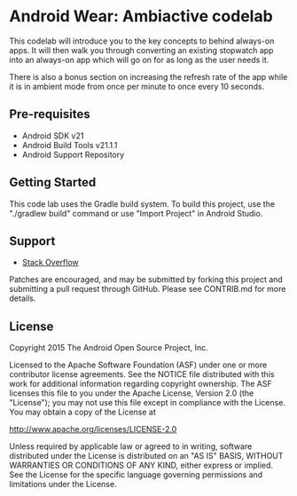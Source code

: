 Android Wear: Ambiactive codelab
================================

This codelab will introduce you to the key concepts to behind always-on apps.
It will then walk you through converting an existing stopwatch app into an always-on app which will
go on for as long as the user needs it.

There is also a bonus section on increasing the refresh rate of the app
while it is in ambient mode from once per minute to once every 10 seconds.

Pre-requisites
--------------

- Android SDK v21
- Android Build Tools v21.1.1
- Android Support Repository

Getting Started
---------------

This code lab uses the Gradle build system. To build this project, use the
"./gradlew build" command or use "Import Project" in Android Studio.

Support
-------

- [Stack Overflow](http://stackoverflow.com/questions/tagged/android)

Patches are encouraged, and may be submitted by forking this project and
submitting a pull request through GitHub. Please see CONTRIB.md for more details.

License
-------

Copyright 2015 The Android Open Source Project, Inc.

Licensed to the Apache Software Foundation (ASF) under one or more contributor
license agreements.  See the NOTICE file distributed with this work for
additional information regarding copyright ownership.  The ASF licenses this
file to you under the Apache License, Version 2.0 (the "License"); you may not
use this file except in compliance with the License.  You may obtain a copy of
the License at

http://www.apache.org/licenses/LICENSE-2.0

Unless required by applicable law or agreed to in writing, software
distributed under the License is distributed on an "AS IS" BASIS, WITHOUT
WARRANTIES OR CONDITIONS OF ANY KIND, either express or implied.  See the
License for the specific language governing permissions and limitations under
the License.
